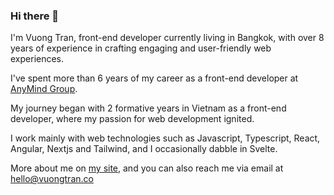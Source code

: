 ### Hi there 👋

I'm Vuong Tran, front-end developer currently living in Bangkok, with over 8 years of experience in crafting engaging and user-friendly web experiences.

I've spent more than 6 years of my career as a front-end developer at [AnyMind Group](https://anymindgroup.com/).

My journey began with 2 formative years in Vietnam as a front-end developer, where my passion for web development ignited.

I work mainly with web technologies such as Javascript, Typescript, React, Angular, Nextjs and Tailwind, and I occasionally dabble in Svelte.

More about me on [my site](http://vuongtran.co/), and you can also reach me via email at [hello@vuongtran.co](mailto:hello@vuongtran.co)
